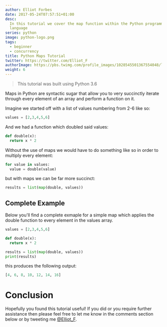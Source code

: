 ```yaml
---
author: Elliot Forbes
date: 2017-05-24T07:57:51+01:00
desc:
  In this tutorial we cover the map function within the Python programming
  language
series: python
image: python-logo.png
tags:
  - beginner
  - concurrency
title: Python Maps Tutorial
twitter: https://twitter.com/Elliot_F
authorImage: https://pbs.twimg.com/profile_images/1028545501367554048/lzr43cQv_400x400.jpg
weight: 6
---
```


> This tutorial was built using Python 3.6

Maps in Python are syntactic sugar that allow you to very succinctly iterate
through every element of an array and perform a function on it.

Imagine we started off with a list of values numbering from 2-6 like so:

```python
values = [2,3,4,5,6]
```

And we had a function which doubled said values:

```python
def double(x):
  return x * 2
```

Without the use of maps we would have to do something like so in order to
multiply every element:

```python
for value in values:
  value = double(value)
```

but with maps we can be far more succinct:

```python
results = list(map(double, values))
```

## Complete Example

Below you'll find a complete exmaple for a simple map which applies the double
function to every element in the values array.

```python
values = [2,3,4,5,6]

def double(x):
  return x * 2

results = list(map(double, values))
print(results)
```

this produces the following output:

```python
[4, 6, 8, 10, 12, 14, 16]
```

# Conclusion

Hopefully you found this tutorial useful! If you did or you require further
assistance then please feel free to let me know in the comments section below or
by tweeting me [@Elliot_F](https://twitter.com/elliot_f).

